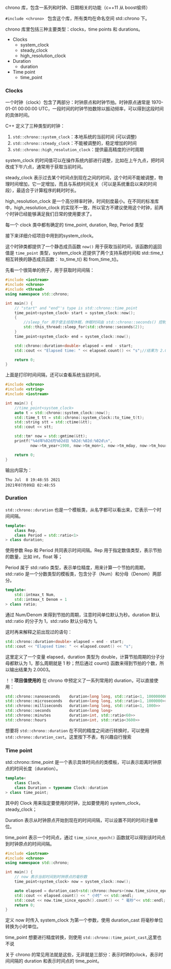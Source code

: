 chrono 库，包含一系列和时钟、日期相关的功能（c++11 从 boost偷师）

`#include <chrono> `
包含这个库，所有类均在命名空间 std::chrono 下。

chrono 库里包括三种主要类型：clocks，time points 和 durations。

* Clocks
  * system_clock
  * steady_clock
  * high_resolution_clock
* Duration
  * duration
* Time point
  * time_point

### Clocks

一个时钟（clock）包含了两部分：时钟原点和时钟节拍。时钟原点通常是 1970-01-01 00:00:00 UTC，一段时间的时钟节拍数除以振动频率，可以得到这段时间的具体时间。

C++ 定义了三种类型的时钟：

1. `std::chrono::system_clock`：本地系统的当前时间 (可以调整)
2. `std::chrono::steady_clock`：不能被调整的，稳定增加的时间
3. `std::chrono::high_resolution_clock`：提供最高精度的计时周期

system_clock 的时间值可以在操作系统内部进行调整，比如在上午九点，把时间改成下午六点，通常用于获取当前时间。

steady_clock 表示过去某个时间点到现在之间的时间，这个时间不能被调整，物理时间增加，它一定增加，而且与系统时间无关（可以是系统重启以来的时间段），最适合于计算程序的耗时时长。

high_resolution_clock 是一个高分辨率时钟，时间刻度最小。在不同的标准库中，high_resolution_clock 的实现不一致，所以官方不建议使用这个时钟，前两个时钟已经能够满足我们日常的使用要求了。


每一个 clock 类中都有确定的 time_point, duration, Rep, Period 类型

接下来详细介绍项目中用到的system_clock。

这个时钟类都提供了一个静态成员函数 `now()` 用于获取当前时间，该函数的返回值是 `time_point` 类型，system_clock 还提供了两个支持系统时间和 std::time_t 相互转换的静态成员函数： to_time_t() 和 from_time_t()。



先看一个很简单的例子，用于获取时间间隔：

```c++
#include <iostream>
#include <chrono>
#include <thread>
using namespace std::chrono;

int main() {
    // "start" and "end"'s type is std::chrono::time_point
    time_point<system_clock> start = system_clock::now();
    {   
        //sleep_for 用于使主线程休眠，休眠时间由 std::chrono::seconds() 控制
        std::this_thread::sleep_for(std::chrono::seconds(2));
    }
    time_point<system_clock> end = system_clock::now();

    std::chrono::duration<double> elapsed = end - start;
    std::cout << "Elapsed time: " << elapsed.count() << "s";//结果为 2.0003，很接近 2 秒。

    return 0;
}
```

上面是打印时间间隔，还可以查看系统当前时间，

```c++
#include <chrono>
#include <string>
#include <iostream>

int main() {
    //time_point<system_clock>
    auto t = std::chrono::system_clock::now();
    std::time_t tt = std::chrono::system_clock::to_time_t(t);
    std::string stt = std::ctime(&tt);
    std::cout << stt;

    std::tm* now = std::gmtime(&tt);
    printf("%4d年%02d月%02d日 %02d:%02d:%02d\n",
           now->tm_year+1900, now->tm_mon+1, now->tm_mday, now->tm_hour, now->tm_min, now->tm_sec);

    return 0;
}

```

输出内容为：

```
Thu Jul  8 19:48:55 2021
2021年07月09日 02:48:55
```

### Duration

`std::chrono::duration` 也是一个模板类，从名字都可以看出来，它表示一个时间间隔。

```c++
template<
    class Rep,
    class Period = std::ratio<1>
> class duration;

```

使用参数 Rep 和 Period 共同表示时间间隔。Rep 用于指定数值类型，表示节拍的数量，比如 int，float 等；

Period 属于 std::ratio 类型，表示单位精度，用来计算一个节拍的周期，std::ratio 是一个分数类型的模板类，包含分子（Num）和分母（Denom）两部分。

```c++
template<
    std::intmax_t Num,
    std::intmax_t Denom = 1
> class ratio;
```

通过 Num/Denom 来得到节拍的周期，注意时间单位默认为秒。duration 默认 std::ratio 的分子为 1，std::ratio 默认分母为 1。

这时再来解释之前出现过的语句：

```c++
std::chrono::duration<double> elapsed = end - start;
std::cout << "Elapsed time: " << elapsed.count() << "s";
```

这里定义了一个变量 elapsed，duration 类型为 double，计算节拍周期的分子分母都默认为 1，那么周期就是 1 秒；然后通过 count() 函数来得到节拍的个数，所以输出结果为 2.0003。

！！**项目值使用的**
在 chrono 中预定义了一系列常用的 duration，可以直接使用：

```c++
std::chrono::nanoseconds    duration<long long, std::ratio<1, 1000000000>>
std::chrono::microseconds   duration<long long, std::ratio<1, 1000000>>
std::chrono::milliseconds   duration<long long, std::ratio<1, 1000>>
std::chrono::seconds        duration<long long>
std::chrono::minutes        duration<int, std::ratio<60>>
std::chrono::hours          duration<int, std::ratio<3600>>
```

想要将 `std::chrono::duration` 在不同的精度之间进行转换时，可以使用 `std::chrono::duration_cast`。这里按下不表，有兴趣自行搜索


### Time point

std::chrono::time_point 是一个表示具体时间点的类模板，可以表示距离时钟原点的时间长度（duration）。

```c++
template<
    class Clock,
    class Duration = typename Clock::duration
> class time_point;
```

其中的 Clock 用来指定要使用的时钟，比如要使用的 system_clock，steady_clock；

Duration 表示从时钟原点开始到现在的时间间隔，可以设置不同的时间计量单位。

time_point 表示一个时间点，通过 `time_since_epoch()` 函数就可以得到该时间点到时钟原点的时间间隔。

```c++
#include <iostream>
#include <chrono>
using namespace std::chrono;

int main() {
    // now 表示当前时间到时钟原点的毫秒数
    time_point<system_clock> now = system_clock::now();

    auto elapsed = duration_cast<std::chrono::hours>(now.time_since_epoch());
    std::cout << elapsed.count() << " 小时" << std::endl;
    std::cout << now.time_since_epoch().count() << " 毫秒"<< std::endl;
    return 0;
}

```

定义 now 时传入 system_clock 为第一个参数，使用 duration_cast 将毫秒单位转换为小时单位。

time_point 想要进行精度转换，则使用 `std::chrono::time_point_cast`,这里也不说

关于 chrono 的常见用法就是这些，无非就是三部分：表示时钟的clock，表示时间间隔的 duration 和表示时间点的 time_point。